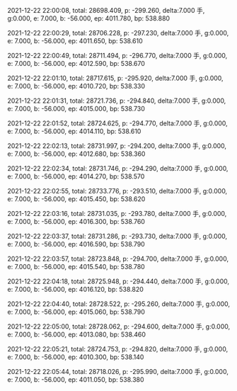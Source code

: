 2021-12-22 22:00:08, total: 28698.409, p: -299.260, delta:7.000 手, g:0.000, e: 7.000, b: -56.000, ep: 4011.780, bp: 538.880

2021-12-22 22:00:29, total: 28706.228, p: -297.230, delta:7.000 手, g:0.000, e: 7.000, b: -56.000, ep: 4011.650, bp: 538.610

2021-12-22 22:00:49, total: 28711.494, p: -296.770, delta:7.000 手, g:0.000, e: 7.000, b: -56.000, ep: 4012.590, bp: 538.670

2021-12-22 22:01:10, total: 28717.615, p: -295.920, delta:7.000 手, g:0.000, e: 7.000, b: -56.000, ep: 4010.720, bp: 538.330

2021-12-22 22:01:31, total: 28721.736, p: -294.840, delta:7.000 手, g:0.000, e: 7.000, b: -56.000, ep: 4015.000, bp: 538.730

2021-12-22 22:01:52, total: 28724.625, p: -294.770, delta:7.000 手, g:0.000, e: 7.000, b: -56.000, ep: 4014.110, bp: 538.610

2021-12-22 22:02:13, total: 28731.997, p: -294.200, delta:7.000 手, g:0.000, e: 7.000, b: -56.000, ep: 4012.680, bp: 538.360

2021-12-22 22:02:34, total: 28731.746, p: -294.290, delta:7.000 手, g:0.000, e: 7.000, b: -56.000, ep: 4014.270, bp: 538.570

2021-12-22 22:02:55, total: 28733.776, p: -293.510, delta:7.000 手, g:0.000, e: 7.000, b: -56.000, ep: 4015.450, bp: 538.620

2021-12-22 22:03:16, total: 28731.035, p: -293.780, delta:7.000 手, g:0.000, e: 7.000, b: -56.000, ep: 4016.300, bp: 538.760

2021-12-22 22:03:37, total: 28731.286, p: -293.730, delta:7.000 手, g:0.000, e: 7.000, b: -56.000, ep: 4016.590, bp: 538.790

2021-12-22 22:03:57, total: 28723.848, p: -294.700, delta:7.000 手, g:0.000, e: 7.000, b: -56.000, ep: 4015.540, bp: 538.780

2021-12-22 22:04:18, total: 28725.948, p: -294.440, delta:7.000 手, g:0.000, e: 7.000, b: -56.000, ep: 4016.120, bp: 538.820

2021-12-22 22:04:40, total: 28728.522, p: -295.260, delta:7.000 手, g:0.000, e: 7.000, b: -56.000, ep: 4015.060, bp: 538.790

2021-12-22 22:05:00, total: 28728.062, p: -294.600, delta:7.000 手, g:0.000, e: 7.000, b: -56.000, ep: 4013.080, bp: 538.460

2021-12-22 22:05:21, total: 28724.753, p: -294.820, delta:7.000 手, g:0.000, e: 7.000, b: -56.000, ep: 4010.300, bp: 538.140

2021-12-22 22:05:44, total: 28718.026, p: -295.990, delta:7.000 手, g:0.000, e: 7.000, b: -56.000, ep: 4011.050, bp: 538.380